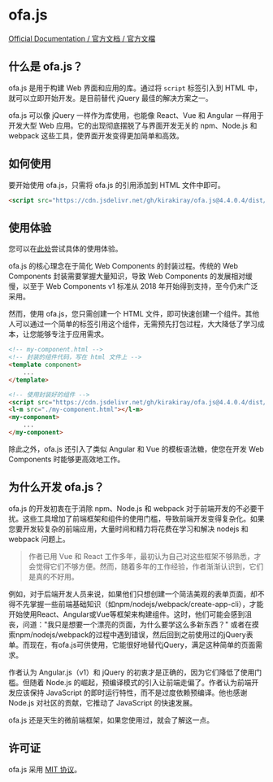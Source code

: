 # ofa.js

[Official Documentation / 官方文档 / 官方文檔](https://ofajs.com)

## 什么是 ofa.js？

ofa.js 是用于构建 Web 界面和应用的库。通过将 `script` 标签引入到 HTML 中，就可以立即开始开发。是目前替代 jQuery 最佳的解决方案之一。

ofa.js 可以像 jQuery 一样作为库使用，也能像 React、Vue 和 Angular 一样用于开发大型 Web 应用。它的出现彻底摆脱了与界面开发无关的 npm、Node.js 和 webpack 这些工具，使界面开发变得更加简单和高效。

## 如何使用

要开始使用 ofa.js，只需将 ofa.js 的引用添加到 HTML 文件中即可。

```html
<script src="https://cdn.jsdelivr.net/gh/kirakiray/ofa.js@4.4.0.4/dist/ofa.min.js"></script>
```

## 使用体验

您可以在[此处](https://ofajs.com/en/cases/index.html)尝试具体的使用体验。

ofa.js 的核心理念在于简化 Web Components 的封装过程。传统的 Web Components 封装需要掌握大量知识，导致 Web Components 的发展相对缓慢，以至于 Web Components  v1 标准从 2018 年开始得到支持，至今仍未广泛采用。

然而，使用 ofa.js，您只需创建一个 HTML 文件，即可快速创建一个组件。其他人可以通过一个简单的标签引用这个组件，无需预先打包过程，大大降低了学习成本，让您能够专注于应用需求。

```html
<!-- my-component.html -->
<!-- 封装的组件代码，写在 html 文件上 -->
<template component>
    ...
</template>
```

```html
<!-- 使用封装好的组件 -->
<script src="https://cdn.jsdelivr.net/gh/kirakiray/ofa.js@4.4.0.4/dist/ofa.min.js"></script>
<l-m src="./my-component.html"></l-m>
<my-component>
    ...
</my-component>
```

除此之外，ofa.js 还引入了类似 Angular 和 Vue 的模板语法糖，使您在开发 Web Components 时能够更高效地工作。

## 为什么开发 ofa.js？

ofa.js 的开发初衷在于消除 npm、Node.js 和 webpack 对于前端开发的不必要干扰。这些工具增加了前端框架和组件的使用门槛，导致前端开发变得复杂化。如果您要开发较复杂的前端应用，大量时间和精力将花费在学习和解决 nodejs 和 webpack 问题上。

> 作者已用 Vue 和 React 工作多年，最初认为自己对这些框架不够熟悉，才会觉得它们不够方便。然而，随着多年的工作经验，作者渐渐认识到，它们是真的不好用。

例如，对于后端开发人员来说，如果他们只想创建一个简洁美观的表单页面，却不得不先掌握一些前端基础知识（如npm/nodejs/webpack/create-app-cli），才能开始使用React、Angular或Vue等框架来构建组件。这时，他们可能会感到沮丧，问道："我只是想要一个漂亮的页面，为什么要学这么多新东西？" 或者在摸索npm/nodejs/webpack的过程中遇到错误，然后回到之前使用过的jQuery表单。而现在，有ofa.js可供使用，它能很好地替代jQuery，满足这种简单的页面需求。

作者认为 Angular.js（v1）和 jQuery 的初衷才是正确的，因为它们降低了使用门槛。但随着 Node.js 的崛起，预编译模式的引入让前端走偏了。作者认为前端开发应该保持 JavaScript 的即时运行特性，而不是过度依赖预编译。他也感谢 Node.js 对社区的贡献，它推动了 JavaScript 的快速发展。

ofa.js 还是天生的微前端框架，如果您使用过，就会了解这一点。

## 许可证

ofa.js 采用 [MIT 协议](https://github.com/kirakiray/ofa.js/blob/main/LICENSE)。